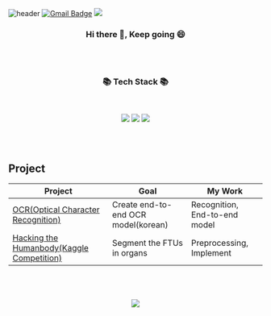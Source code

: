 ![header](https://capsule-render.vercel.app/api?type=waving&color=auto&height=200&section=header&text=jiseong-Ok&fontSize=40)
[![Gmail Badge](https://img.shields.io/badge/Gmail-D14836?style=flat&logo=Gmail&logoColor=white)](mailto:jiseong403@gmail.com)
<a href="https://www.kaggle.com/jiseongok">
    <img src="https://img.shields.io/badge/Kaggle-20BEFF?style=flat&logo=Kaggle&logoColor=white">
</a>
<h3 align="center"><b> Hi there 👋, Keep going 😄</b></h3>


</br>
</br>


<h3 align="center"><b>📚 Tech Stack 📚</b></h3>
</br>
<p align="center">
<img src="https://img.shields.io/badge/python-3670A0?style=for-the-badge&logo=python&logoColor=ffdd54"/>
<img src="https://img.shields.io/badge/PyTorch-%23EE4C2C.svg?style=for-the-badge&logo=PyTorch&logoColor=white"/> 
<img src="https://img.shields.io/badge/TensorFlow-%23FF6F00.svg?style=for-the-badge&logo=TensorFlow&logoColor=white"/> 
</p>


</br>
</br>

Project
-------------

|Project|Goal|My Work|
|------|---|---|
|[OCR(Optical Character Recognition)](https://github.com/Jiseong-Ok/OCR-yolov5-SwinIR-STARNet)|Create end-to-end OCR model(korean)|Recognition, End-to-end model|
|[Hacking the Humanbody(Kaggle Competition)](https://github.com/Jiseong-Ok/Unest269-semantic-segmentation)|Segment the FTUs in organs|Preprocessing, Implement|

</br>
</br>
</br>

<div align="center"?
  <a href="https://github.com/Jiseong-Ok">
    <img align="center" src="https://github-readme-stats.vercel.app/api?username=jiseong-Ok&show_icons=true&theme=dark" />
  </a>
</div>

